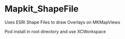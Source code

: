 Mapkit_ShapeFile
================

Uses ESRI Shape Files to draw Overlays on MKMapViews 

Pod install in root directory and use XCWorkspace 
